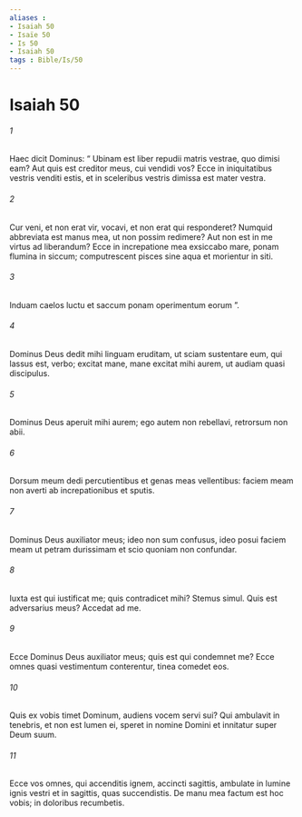 ```yaml
---
aliases : 
- Isaiah 50
- Isaïe 50
- Is 50
- Isaiah 50
tags : Bible/Is/50
---
```


# Isaiah 50

###### 1
Haec dicit Dominus: “ Ubinam est liber repudii matris vestrae, quo dimisi eam? Aut quis est creditor meus, cui vendidi vos? Ecce in iniquitatibus vestris venditi estis, et in sceleribus vestris dimissa est mater vestra.
###### 2
Cur veni, et non erat vir, vocavi, et non erat qui responderet? Numquid abbreviata est manus mea, ut non possim redimere? Aut non est in me virtus ad liberandum? Ecce in increpatione mea exsiccabo mare, ponam flumina in siccum; computrescent pisces sine aqua et morientur in siti.
###### 3
Induam caelos luctu et saccum ponam operimentum eorum ”.
###### 4
Dominus Deus dedit mihi linguam eruditam, ut sciam sustentare eum, qui lassus est, verbo; excitat mane, mane excitat mihi aurem, ut audiam quasi discipulus.
###### 5
Dominus Deus aperuit mihi aurem; ego autem non rebellavi, retrorsum non abii.
###### 6
Dorsum meum dedi percutientibus et genas meas vellentibus: faciem meam non averti ab increpationibus et sputis.
###### 7
Dominus Deus auxiliator meus; ideo non sum confusus, ideo posui faciem meam ut petram durissimam et scio quoniam non confundar.
###### 8
Iuxta est qui iustificat me; quis contradicet mihi? Stemus simul. Quis est adversarius meus? Accedat ad me.
###### 9
Ecce Dominus Deus auxiliator meus; quis est qui condemnet me? Ecce omnes quasi vestimentum conterentur, tinea comedet eos.
###### 10
Quis ex vobis timet Dominum, audiens vocem servi sui? Qui ambulavit in tenebris, et non est lumen ei, speret in nomine Domini et innitatur super Deum suum.
###### 11
Ecce vos omnes, qui accenditis ignem, accincti sagittis, ambulate in lumine ignis vestri et in sagittis, quas succendistis. De manu mea factum est hoc vobis; in doloribus recumbetis.

